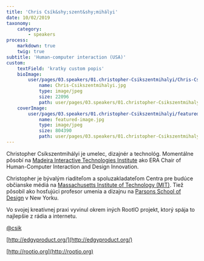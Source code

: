 ```yaml
---
title: 'Chris Csík&shy;szent&shy;mihályi'
date: 10/02/2019
taxonomy:
    category:
        - speakers
process:
    markdown: true
    twig: true
subtitle: 'Human-computer interaction (USA)'
custom:
    textField: 'kratky custom popis'
    bioImage:
        user/pages/03.speakers/01.christopher-Csikszentmihalyi/Chris-Csikszentmihalyi.jpg:
            name: Chris-Csikszentmihalyi.jpg
            type: image/jpeg
            size: 22096
            path: user/pages/03.speakers/01.christopher-Csikszentmihalyi/Chris-Csikszentmihalyi.jpg
    coverImage:
        user/pages/03.speakers/01.christopher-Csikszentmihalyi/featured-image.jpg:
            name: featured-image.jpg
            type: image/jpeg
            size: 804390
            path: user/pages/03.speakers/01.christopher-Csikszentmihalyi/featured-image.jpg
---
```


Christopher Csíkszentmihályi je umelec, dizajnér a technológ. Momentálne pôsobí na [Madeira Interactive Technologies Institute](https://www.m-iti.org/) ako ERA Chair of Human-Computer Interaction and Design Innovation. 

Christopher je bývalým riaditeľom a spoluzakladateľom Centra pre budúce občianske médiá na [Massachusetts Institute of Technology (MIT)](https://civic.mit.edu/). Tiež pôsobil ako hosťujúci profesor umenia a dizajnu na [Parsons School of Design](https://www.newschool.edu/parsons/) v New Yorku. 

Vo svojej kreatívnej praxi vyvinul okrem iných RootIO projekt, ktorý spája to najlepšie z rádia a internetu.

[@csik](https://twitter.com/csik)

[http://edgyproduct.org/](http://edgyproduct.org/)

[http://rootio.org](http://rootio.org)
